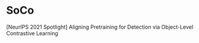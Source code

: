 # SoCo
[NeurIPS 2021 Spotlight] Aligning Pretraining for Detection via Object-Level Contrastive Learning
